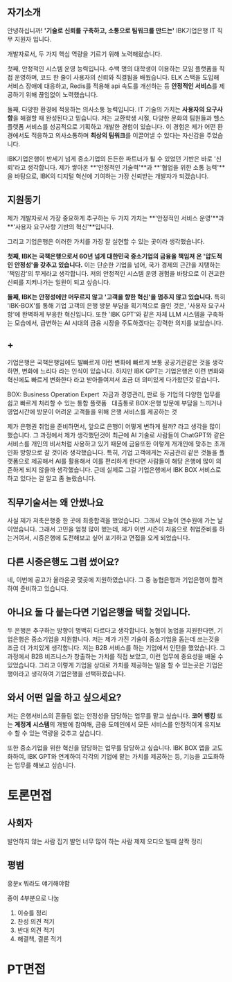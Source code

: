 ## 자기소개

안녕하십니까! **'기술로 신뢰를 구축하고, 소통으로 팀워크를 만드는'** IBK기업은행 IT 직무 지원자 입니다.

개발자로서, 두 가지 핵심 역량을 기르기 위해 노력해왔습니다.

첫째, 안정적인 시스템 운영 능력입니다. 수백 명의 대학생이 이용하는 모임 플랫폼을 직접 운영하며, 코드 한 줄이 사용자의 신뢰와 직결됨을 배웠습니다. ELK 스택을 도입해 서비스 장애에 대응하고, Redis를 적용해 api 속도를 개선하는 등 **안정적인 서비스**를 제공하기 위해 끊임없이 노력했습니다.

둘째, 다양한 환경에 적응하는 의사소통 능력입니다. IT 기술의 가치는 **사용자의 요구사항**을 해결할 때 완성된다고 믿습니다. 저는 교환학생 시절, 다양한 문화의 팀원들과 헬스 플랫폼 서비스를 성공적으로 기획하고 개발한 경험이 있습니다. 이 경험은 제가 어떤 환경에서도 적응하고 의사소통하며 **최상의 팀워크**를 이끌어낼 수 있다는 자신감을 주었습니다.

IBK기업은행이 반세기 넘게 중소기업의 든든한 파트너가 될 수 있었던 기반은 바로 '신뢰'라고 생각합니다. 제가 쌓아온 **'안정적인 기술력'**과 **'협업을 위한 소통 능력'**을 바탕으로, IBK의 디지털 혁신에 기여하는 가장 신뢰받는 개발자가 되겠습니다.



## 지원동기

제가 개발자로서 가장 중요하게 추구하는 두 가지 가치는 **'안정적인 서비스 운영'**과 **'사용자 요구사항 기반의 혁신'**입니다.

그리고 기업은행은 이러한 가치를 가장 잘 실현할 수 있는 곳이라 생각했습니다.

**첫째, IBK는 국책은행으로서 60년 넘게 대한민국 중소기업의 금융을 책임져 온 '압도적인 안정성'을 갖추고 있습니다.** 이는 단순한 기업을 넘어, 국가 경제의 근간을 지탱하는 '책임감'의 무게라고 생각합니다. 저의 안정적인 시스템 운영 경험을 바탕으로 이 견고한 신뢰를 지켜나가는 일원이 되고 싶습니다.

**둘째, IBK는 안정성에만 머무르지 않고 '고객을 향한 혁신'을 멈추지 않고 있습니다.** 특히 'IBK-BOX'를 통해 기업 고객의 은행 방문 부담을 획기적으로 줄인 것은, '사용자 요구사항'에 완벽하게 부응한 혁신입니다. 또한 'IBK GPT'와 같은 자체 LLM 시스템을 구축하는 모습에서, 급변하는 AI 시대의 금융 시장을 주도하겠다는 강력한 의지를 보았습니다.

## + 
기업은행은 국책은행임에도 발빠르게 이런 변화에 빠르게 
보통 공공기관같은 것을 생각하면, 변화에 느리다 라는 인식이 있습니다. 하지만 IBK GPT는 기업은행은 이런 변화와 혁신에도 빠르게 변화한다 라고 받아들여져서 조금 더 의미있게 다가왔던것 같습니다.

BOX: Business Operation Expert
 자금과 경영관리, 판로 등 기업의 다양한 업무를 쉽고 빠르게 처리할 수 있는 통합 플랫폼
 
대출통로 BOX:은행 방문에 부담을 느끼거나 영업시간에 방문이 어려운 고객들을 위해 은행 서비스를 제공하는 것


제가 은행권 취업을 준비하면서, 앞으로 은행이 어떻게 변하게 될까? 라고 생각을 많이 했습니다. 그 과정에서 제가 생각했던것이 최근에 AI 기술로 사람들이 ChatGPT와 같은 서비스를 개인의 비서처럼 사용하고 있기 때문에 금융또한 이렇게 개개인에 맞추는 초개인화 방향으로 갈 것이라 생각했습니다. 특히, 기업 고객에게는 자금관리 같은 것들을 플랫폼으로 제공해서 AI를 활용해서 이를 편리하게 한다면 사람들이 해당 은행에 많이 의존하게 되지 않을까 생각했습니다. 근데 실제로 그걸 기업은행에서 IBK BOX 서비스로 하고 있다는 걸 알고 좀 놀랐습니다.

## 직무기술서는 왜 안썼나요

사실 제가 저축은행중 한 곳에 최종합격을 했었습니다. 그래서 오늘이 연수원에 가는 날이었습니다. 그래서 고민을 엄청 많이 했는데, 제가 이번 시즌이 처음으로 취업준비를 하는거여서, 시중은행에 도전해보고 싶어 포기하고 면접을 오게 되었습니다. 

## 다른 시중은행도 그럼 썼어요?

네, 이번에 공고가 올라온곳 몇곳에 지원하였습니다.
그 중 농협은행과 기업은행이 합격하여 준비하고 있습니다.

## 아니요 둘 다 붙는다면 기업은행을 택할 것입니다.

두 은행은 추구하는 방향이 명백히 다르다고 생각합니다. 농협이 농업을 지원한다면, 기업은행은 중소기업을 지원합니다.
저는 제가 가진 기술이 중소기업을 돕는데 쓰는것을 조금 더 가치있게 생각합니다. 저는 B2B 서비스를 하는 기업에서 인턴을 했었습니다. 그 과정에서 B2B 비즈니스가 창출하는 가치를 직접 보았고, 이런 업무에 중요성을 배울 수 있었습니다. 그리고 이렇게 기업을 상대로 가치를 제공하는 일을 할 수 있는곳은 기업은행이라고 생각하여 기업은행을 선택하겠습니다.

## 와서 어떤 일을 하고 싶으세요?

저는 은행서비스의 흔들림 없는 안정성을 담당하는 업무를 맡고 싶습니다. 
**코어 뱅킹** 또는 **계정계 시스템**의 개발에 참여해, 금융 도메인에서 모든 서비스를 안정적이게 유지보수 할 수 있는 역량을 갖추고 싶습니다.

또한 중소기업을 위한 혁신을 담당하는 업무를 담당하고 싶습니다. IBK BOX 앱을 고도화하여, IBK GPT와 연계하여 각각의 기업에 맡는 가치를 제공하는 등, 기능을 고도화하는 업무를 해보고 싶습니다.







# 토론면접

## 사회자
발언하지 않는 사람 집기
발언 너무 많이 하는 사람 제제
오디오 빌때 살짝 정리

## 평범
흥분x
뭐라도 얘기해야함

종이 4부분으로 나눔
1. 이슈를 정리
2. 찬성 의견 적기
3. 반대 의견 적기
4. 해결책, 결론 적기

# PT면접




